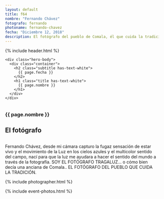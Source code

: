 ```yaml
---
layout: default
title: f64
nombre: "Fernando Chávez"
fotografo: fernando
photoname: fernando-chavez
fecha: "Diciembre 12, 2018"
description: El fotógrafo del pueblo de Comala, él que cuida la tradición.
---
```

<div class="parallax-container">
  <section class="hero is-large has-text-centered parallax intro intro-fernando">
    {% include header.html %}
  
    <div class="hero-body">
      <div class="container">
        <h2 class="subtitle has-text-white">
          {{ page.fecha }}
        </h2>
        <h1 class="title has-text-white">
          {{ page.nombre }}
        </h1>
      </div>
    </div>
  </section>

  <section id="f64" class="hero is-white f64">
    <div class="hero-body">
      <div class="columns">
        <div class="column">
          <div class="column is-three-fifths">
            <h3>{{ page.nombre }}</h3>
            <h1>El fotógrafo</h1>
          </div>
          <div class="column is-three-fifths">
            <p>
            Fernando Chávez, desde mi cámara capturo la fugaz sensación de estar vivo y el movimiento de la Luz en los cielos azules y el multicolor sentido del campo, nací para que la luz me ayudara a hacer el sentido del mundo a través de la fotografía. SOY EL FOTÓGRAFO TRAGALUZ... o cómo bien decía una anciana de Comala.. EL FOTÓGRAFO DEL PUEBLO QUE CUIDA LA TRADICIÓN.
            </p>
          </div>
        </div>
      </div>
    </div>
  </section>
  
  <section class="hero is-white event">
    <div class="hero-body">
      <a name="eventos"></a>
      {% include photographer.html %}
    </div>
  </section>
  
  {% include event-photos.html %}
</div>